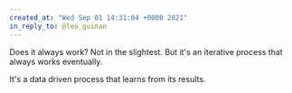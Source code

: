 ```yaml
---
created_at: "Wed Sep 01 14:31:04 +0000 2021"
in_reply_to: @leo_guinan
---
```


Does it always work? Not in the slightest. But it's an iterative process that always works eventually. 

It's a data driven process that learns from its results.